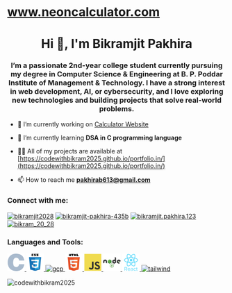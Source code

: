 # www.neoncalculator.com
<h1 align="center">Hi 👋, I'm Bikramjit Pakhira</h1>
<h3 align="center">I’m a passionate 2nd-year college student currently pursuing my degree in Computer Science & Engineering at B. P. Poddar Institute of Management & Technology. I have a strong interest in web development, AI, or cybersecurity, and I love exploring new technologies and building projects that solve real-world problems.</h3>

- 🔭 I’m currently working on [Calculator Website](https://codewithbikram2025.github.io/neoncalculator/)

- 🌱 I’m currently learning **DSA in C programming language**

- 👨‍💻 All of my projects are available at [https://codewithbikram2025.github.io/portfolio.in/](https://codewithbikram2025.github.io/portfolio.in/)

- 📫 How to reach me **pakhirab613@gmail.com**

<h3 align="left">Connect with me:</h3>
<p align="left">
<a href="https://twitter.com/bikramjit2028" target="blank"><img align="center" src="https://raw.githubusercontent.com/rahuldkjain/github-profile-readme-generator/master/src/images/icons/Social/twitter.svg" alt="bikramjit2028" height="30" width="40" /></a>
<a href="https://linkedin.com/in/bikramjit-pakhira-435b" target="blank"><img align="center" src="https://raw.githubusercontent.com/rahuldkjain/github-profile-readme-generator/master/src/images/icons/Social/linked-in-alt.svg" alt="bikramjit-pakhira-435b" height="30" width="40" /></a>
<a href="https://fb.com/bikramjit.pakhira.123" target="blank"><img align="center" src="https://raw.githubusercontent.com/rahuldkjain/github-profile-readme-generator/master/src/images/icons/Social/facebook.svg" alt="bikramjit.pakhira.123" height="30" width="40" /></a>
<a href="https://instagram.com/bikram_20_28" target="blank"><img align="center" src="https://raw.githubusercontent.com/rahuldkjain/github-profile-readme-generator/master/src/images/icons/Social/instagram.svg" alt="bikram_20_28" height="30" width="40" /></a>
</p>

<h3 align="left">Languages and Tools:</h3>
<p align="left"> <a href="https://www.cprogramming.com/" target="_blank" rel="noreferrer"> <img src="https://raw.githubusercontent.com/devicons/devicon/master/icons/c/c-original.svg" alt="c" width="40" height="40"/> </a> <a href="https://www.w3schools.com/css/" target="_blank" rel="noreferrer"> <img src="https://raw.githubusercontent.com/devicons/devicon/master/icons/css3/css3-original-wordmark.svg" alt="css3" width="40" height="40"/> </a> <a href="https://cloud.google.com" target="_blank" rel="noreferrer"> <img src="https://www.vectorlogo.zone/logos/google_cloud/google_cloud-icon.svg" alt="gcp" width="40" height="40"/> </a> <a href="https://www.w3.org/html/" target="_blank" rel="noreferrer"> <img src="https://raw.githubusercontent.com/devicons/devicon/master/icons/html5/html5-original-wordmark.svg" alt="html5" width="40" height="40"/> </a> <a href="https://developer.mozilla.org/en-US/docs/Web/JavaScript" target="_blank" rel="noreferrer"> <img src="https://raw.githubusercontent.com/devicons/devicon/master/icons/javascript/javascript-original.svg" alt="javascript" width="40" height="40"/> </a> <a href="https://nodejs.org" target="_blank" rel="noreferrer"> <img src="https://raw.githubusercontent.com/devicons/devicon/master/icons/nodejs/nodejs-original-wordmark.svg" alt="nodejs" width="40" height="40"/> </a> <a href="https://reactjs.org/" target="_blank" rel="noreferrer"> <img src="https://raw.githubusercontent.com/devicons/devicon/master/icons/react/react-original-wordmark.svg" alt="react" width="40" height="40"/> </a> <a href="https://tailwindcss.com/" target="_blank" rel="noreferrer"> <img src="https://www.vectorlogo.zone/logos/tailwindcss/tailwindcss-icon.svg" alt="tailwind" width="40" height="40"/> </a> </p>

<p><img align="center" src="https://github-readme-stats.vercel.app/api/top-langs?username=codewithbikram2025&show_icons=true&locale=en&layout=compact" alt="codewithbikram2025" /></p>
